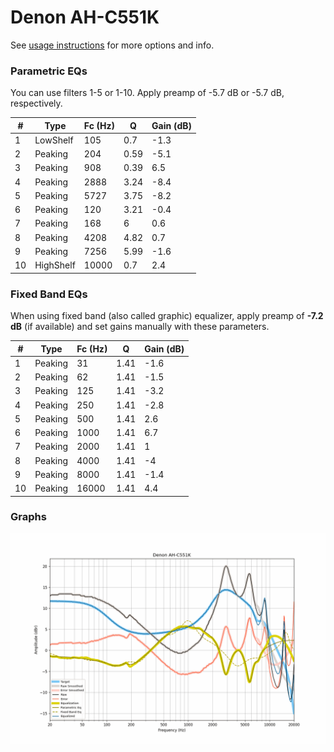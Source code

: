 # Denon AH-C551K
See [usage instructions](https://github.com/jaakkopasanen/AutoEq#usage) for more options and info.

### Parametric EQs
You can use filters 1-5 or 1-10. Apply preamp of -5.7 dB or -5.7 dB, respectively.

|   # | Type      |   Fc (Hz) |    Q |   Gain (dB) |
|-----|-----------|-----------|------|-------------|
|   1 | LowShelf  |       105 | 0.7  |        -1.3 |
|   2 | Peaking   |       204 | 0.59 |        -5.1 |
|   3 | Peaking   |       908 | 0.39 |         6.5 |
|   4 | Peaking   |      2888 | 3.24 |        -8.4 |
|   5 | Peaking   |      5727 | 3.75 |        -8.2 |
|   6 | Peaking   |       120 | 3.21 |        -0.4 |
|   7 | Peaking   |       168 | 6    |         0.6 |
|   8 | Peaking   |      4208 | 4.82 |         0.7 |
|   9 | Peaking   |      7256 | 5.99 |        -1.6 |
|  10 | HighShelf |     10000 | 0.7  |         2.4 |

### Fixed Band EQs
When using fixed band (also called graphic) equalizer, apply preamp of **-7.2 dB** (if available) and set gains manually with these parameters.

|   # | Type    |   Fc (Hz) |    Q |   Gain (dB) |
|-----|---------|-----------|------|-------------|
|   1 | Peaking |        31 | 1.41 |        -1.6 |
|   2 | Peaking |        62 | 1.41 |        -1.5 |
|   3 | Peaking |       125 | 1.41 |        -3.2 |
|   4 | Peaking |       250 | 1.41 |        -2.8 |
|   5 | Peaking |       500 | 1.41 |         2.6 |
|   6 | Peaking |      1000 | 1.41 |         6.7 |
|   7 | Peaking |      2000 | 1.41 |         1   |
|   8 | Peaking |      4000 | 1.41 |        -4   |
|   9 | Peaking |      8000 | 1.41 |        -1.4 |
|  10 | Peaking |     16000 | 1.41 |         4.4 |

### Graphs
![](./Denon%20AH-C551K.png)
